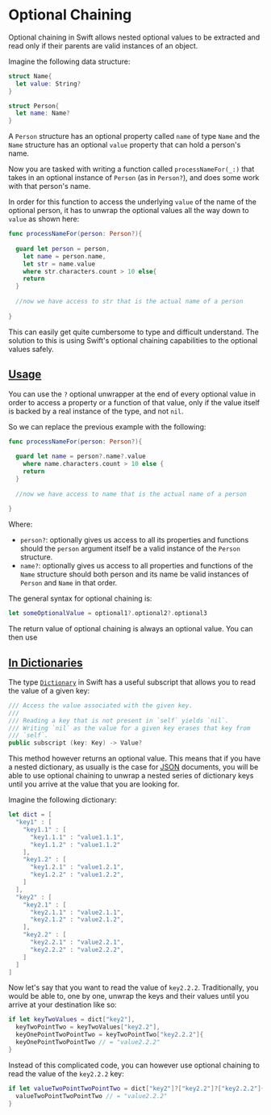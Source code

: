# Optional Chaining

Optional chaining in Swift allows nested optional values to be extracted and read only if their parents are valid instances of an object.

Imagine the following data structure:

```swift
struct Name{
  let value: String?
}

struct Person{
  let name: Name?
}
```

A `Person` structure has an optional property called `name` of type `Name` and the `Name` structure has an optional `value` property that can hold a person's name.

Now you are tasked with writing a function called `processNameFor(_:)` that takes in an optional instance of `Person` (as in `Person?`), and does some work with that person's name.

In order for this function to access the underlying `value` of the name of the optional person, it has to unwrap the optional values all the way down to `value` as shown here:

```swift
func processNameFor(person: Person?){
  
  guard let person = person,
    let name = person.name,
    let str = name.value
    where str.characters.count > 10 else{
    return
  }
  
  //now we have access to str that is the actual name of a person
  
}
```

This can easily get quite cumbersome to type and difficult understand. The solution to this is using Swift's optional chaining capabilities to the optional values safely.

## [Usage](#usage)

You can use the `?` optional unwrapper at the end of every optional value in order to access a property or a function of that value, only if the value itself is backed by a real instance of the type, and not `nil`.

So we can replace the previous example with the following:

```swift
func processNameFor(person: Person?){
  
  guard let name = person?.name?.value
    where name.characters.count > 10 else {
    return
  }
  
  //now we have access to name that is the actual name of a person
  
}
```

Where:
* `person?`: optionally gives us access to all its properties and functions should the `person` argument itself be a valid instance of the `Person` structure.
* `name?`: optionally gives us access to all properties and functions of the `Name` structure should both person and its name be valid instances of `Person` and `Name` in that order.

The general syntax for optional chaining is:

```swift
let someOptionalValue = optional1?.optional2?.optional3
```

The return value of optional chaining is always an optional value. You can then use 

## [In Dictionaries](#in-dictionaries)

The type [`Dictionary`](dictionary.md) in Swift has a useful subscript that allows you to read the value of a given key:

```swift
/// Access the value associated with the given key.
///
/// Reading a key that is not present in `self` yields `nil`.
/// Writing `nil` as the value for a given key erases that key from
/// `self`.
public subscript (key: Key) -> Value?
```

This method however returns an optional value. This means that if you have a nested dictionary, as usually is the case for [JSON](http://www.json.org/) documents, you will be able to use optional chaining to unwrap a nested series of dictionary keys until you arrive at the value that you are looking for.

Imagine the following dictionary:

```swift
let dict = [
  "key1" : [
    "key1.1" : [
      "key1.1.1" : "value1.1.1",
      "key1.1.2" : "value1.1.2"
    ],
    "key1.2" : [
      "key1.2.1" : "value1.2.1",
      "key1.2.2" : "value1.2.2",
    ]
  ],
  "key2" : [
    "key2.1" : [
      "key2.1.1" : "value2.1.1",
      "key2.1.2" : "value2.1.2",
    ],
    "key2.2" : [
      "key2.2.1" : "value2.2.1",
      "key2.2.2" : "value2.2.2",
    ]
  ]
]
```

Now let's say that you want to read the value of `key2.2.2`. Traditionally, you would be able to, one by one, unwrap the keys and their values until you arrive at your destination like so:

```swift
if let keyTwoValues = dict["key2"],
  keyTwoPointTwo = keyTwoValues["key2.2"],
  keyOnePointTwoPointTwo = keyTwoPointTwo["key2.2.2"]{
  keyOnePointTwoPointTwo // = "value2.2.2"
}
```

Instead of this complicated code, you can however use optional chaining to read the value of the `key2.2.2` key:

```swift
if let valueTwoPointTwoPointTwo = dict["key2"]?["key2.2"]?["key2.2.2"]{
  valueTwoPointTwoPointTwo // = "value2.2.2"
}
```
